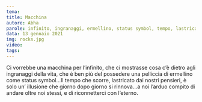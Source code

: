 ```yaml
---
tema:
title: Macchina
autore: Abha
parole: infinito, ingranaggi, ermellino, status symbol, tempo, lastricato, giorno
data: 13 gennaio 2021
img: rocks.jpg
video: 
tags: 
---
```

Ci vorrebbe una macchina per l’infinito, che ci mostrasse cosa c’è dietro agli ingranaggi della vita, che è ben più del possedere una pelliccia di ermellino come status symbol…Il tempo che scorre, lastricato dai nostri pensieri, è solo un’ illusione che giorno dopo giorno si rinnova…a noi l’arduo compito di andare oltre noi stessi, e di riconnetterci con l’eterno.